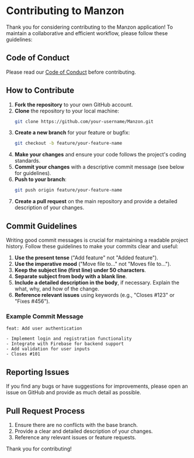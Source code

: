 
# Contributing to Manzon

Thank you for considering contributing to the Manzon application! To maintain a collaborative and efficient workflow, please follow these guidelines:

## Code of Conduct
Please read our [Code of Conduct](CODE_OF_CONDUCT.md) before contributing.

## How to Contribute
1. **Fork the repository** to your own GitHub account.
2. **Clone** the repository to your local machine:
   ```bash
   git clone https://github.com/your-username/Manzon.git
   ```
3. **Create a new branch** for your feature or bugfix:
   ```bash
   git checkout -b feature/your-feature-name
   ```
4. **Make your changes** and ensure your code follows the project's coding standards.
5. **Commit your changes** with a descriptive commit message (see below for guidelines).
6. **Push to your branch**:
   ```bash
   git push origin feature/your-feature-name
   ```
7. **Create a pull request** on the main repository and provide a detailed description of your changes.

## Commit Guidelines
Writing good commit messages is crucial for maintaining a readable project history. Follow these guidelines to make your commits clear and useful:

1. **Use the present tense** ("Add feature" not "Added feature").
2. **Use the imperative mood** ("Move file to..." not "Moves file to...").
3. **Keep the subject line (first line) under 50 characters**.
4. **Separate subject from body with a blank line**.
5. **Include a detailed description in the body**, if necessary. Explain the what, why, and how of the change.
6. **Reference relevant issues** using keywords (e.g., "Closes #123" or "Fixes #456").

### Example Commit Message
```
feat: Add user authentication

- Implement login and registration functionality
- Integrate with Firebase for backend support
- Add validation for user inputs
- Closes #101
```

## Reporting Issues
If you find any bugs or have suggestions for improvements, please open an issue on GitHub and provide as much detail as possible.

## Pull Request Process
1. Ensure there are no conflicts with the base branch.
2. Provide a clear and detailed description of your changes.
3. Reference any relevant issues or feature requests.

Thank you for contributing!

